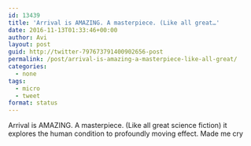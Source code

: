 ```yaml
---
id: 13439
title: 'Arrival is AMAZING. A masterpiece. (Like all great…'
date: 2016-11-13T01:33:46+00:00
author: Avi
layout: post
guid: http://twitter-797673791400902656-post
permalink: /post/arrival-is-amazing-a-masterpiece-like-all-great/
categories:
  - none
tags:
  - micro
  - tweet
format: status
---
```

Arrival is AMAZING. A masterpiece. (Like all great science fiction) it explores the human condition to profoundly moving effect. Made me cry